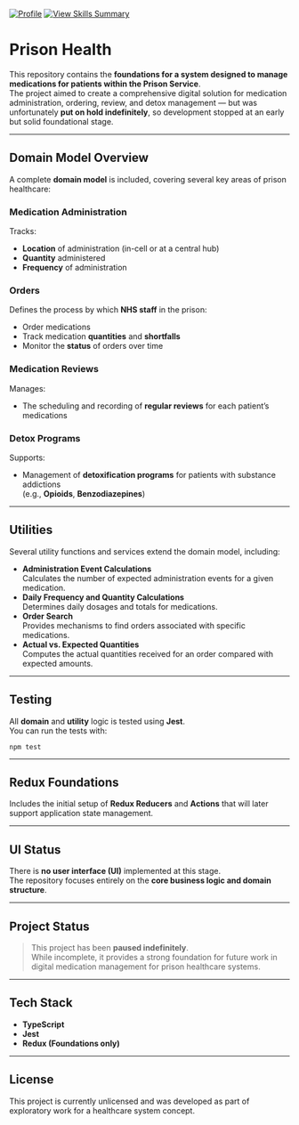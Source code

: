 [![Profile](https://img.shields.io/badge/Author-Craig_Beveridge-2b3137?style=flat&logo=github)](https://github.com/cbeveridge74)
[![View Skills Summary](https://img.shields.io/badge/View%20My-Skills%20Summary-blue?style=flat&logo=markdown)](https://github.com/cbeveridge74)

# Prison Health

This repository contains the **foundations for a system designed to manage medications for patients within the Prison Service**.  
The project aimed to create a comprehensive digital solution for medication administration, ordering, review, and detox management — but was unfortunately **put on hold indefinitely**, so development stopped at an early but solid foundational stage.

---

## Domain Model Overview

A complete **domain model** is included, covering several key areas of prison healthcare:

### Medication Administration
Tracks:
- **Location** of administration (in-cell or at a central hub)
- **Quantity** administered
- **Frequency** of administration

### Orders
Defines the process by which **NHS staff** in the prison:
- Order medications
- Track medication **quantities** and **shortfalls**
- Monitor the **status** of orders over time

### Medication Reviews
Manages:
- The scheduling and recording of **regular reviews** for each patient’s medications

### Detox Programs
Supports:
- Management of **detoxification programs** for patients with substance addictions  
  (e.g., **Opioids**, **Benzodiazepines**)

---

## Utilities

Several utility functions and services extend the domain model, including:

- **Administration Event Calculations**  
  Calculates the number of expected administration events for a given medication.
- **Daily Frequency and Quantity Calculations**  
  Determines daily dosages and totals for medications.
- **Order Search**  
  Provides mechanisms to find orders associated with specific medications.
- **Actual vs. Expected Quantities**  
  Computes the actual quantities received for an order compared with expected amounts.

---

## Testing

All **domain** and **utility** logic is tested using **Jest**.  
You can run the tests with:

```
npm test
```

---

## Redux Foundations

Includes the initial setup of **Redux Reducers** and **Actions** that will later support application state management.

---

## UI Status

There is **no user interface (UI)** implemented at this stage.  
The repository focuses entirely on the **core business logic and domain structure**.

---

## Project Status

> This project has been **paused indefinitely**.  
> While incomplete, it provides a strong foundation for future work in digital medication management for prison healthcare systems.

---

## Tech Stack

- **TypeScript**
- **Jest**
- **Redux (Foundations only)**

---

## License

This project is currently unlicensed and was developed as part of exploratory work for a healthcare system concept.
